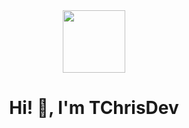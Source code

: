 <div id="container-principal" align="center">
  <img src="https://postimg.cc/PCTPX7Nn" align="center" width="100">
  <h1 align="center"> Hi! 👋, I'm TChrisDev</h1>
</div>
